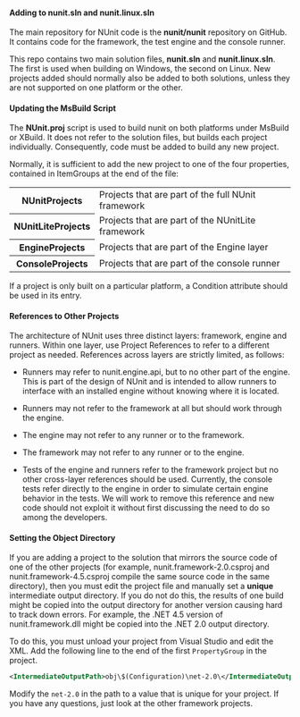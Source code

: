 #### Adding to nunit.sln and nunit.linux.sln

The main repository for NUnit code is the **nunit/nunit** repository on GitHub. It contains code for the framework, the test engine and the console runner.

This repo contains two main solution files, **nunit.sln** and **nunit.linux.sln**. The first is used when building on Windows, the second on Linux. New projects added should normally also be added to both solutions, unless they are not supported on one platform or the other.

#### Updating the MsBuild Script

The **NUnit.proj** script is used to build nunit on both platforms under MsBuild or XBuild. It does not refer to the solution files, but builds each project individually. Consequently, code must be added to build any new project.

Normally, it is sufficient to add the new project to one of the four properties, contained in ItemGroups at the end of the file:

<table>
<tr><th>NUnitProjects</th><td>Projects that are part of the full NUnit framework</td></tr>
<tr><th>NUnitLiteProjects</th><td>Projects that are part of the NUnitLite framework</td></tr>
<tr><th>EngineProjects</th><td>Projects that are part of the Engine layer</td></tr>
<tr><th>ConsoleProjects</th><td>Projects that are part of the console runner</td></tr>
</table>

If a project is only built on a particular platform, a Condition attribute should be used in its entry.

#### References to Other Projects

The architecture of NUnit uses three distinct layers: framework, engine and runners. Within one layer, use Project References to refer to a different project as needed. References across layers are strictly limited, as follows:

 * Runners may refer to nunit.engine.api, but to no other part of the engine. This is part of the design of NUnit and is intended to allow runners to interface with an installed engine without knowing where it is located.

 * Runners may not refer to the framework at all but should work through the engine.

 * The engine may not refer to any runner or to the framework.

 * The framework may not refer to any runner or to the engine.

 * Tests of the engine and runners refer to the framework project but no other cross-layer references should be used. Currently, the console tests refer directly to the engine in order to simulate certain engine behavior in the tests. We will work to remove this reference and new code should not exploit it without first discussing the need to do so among the developers.

#### Setting the Object Directory

If you are adding a project to the solution that mirrors the source code of one of the other projects (for example, nunit.framework-2.0.csproj and nunit.framework-4.5.csproj compile the same source code in the same directory), then you must edit the project file and manually set a **unique** intermediate output directory. If you do not do this, the results of one build might be copied into the output directory for another version causing hard to track down errors. For example, the .NET 4.5 version of nunit.framework.dll might be copied into the .NET 2.0 output directory.

To do this, you must unload your project from Visual Studio and edit the XML. Add the following line to the end of the first `PropertyGroup` in the project.

```xml
<IntermediateOutputPath>obj\$(Configuration)\net-2.0\</IntermediateOutputPath>
```

Modify the `net-2.0` in the path to a value that is unique for your project. If you have any questions, just look at the other framework projects.